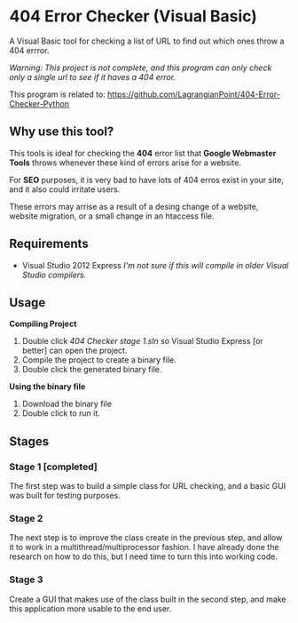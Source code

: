 404 Error Checker (Visual Basic)
========================

A Visual Basic tool for checking a list of URL to find out which ones throw a 404 errror. 

*Warning: This project is not complete, and this program can only check only a single url to see if it haves a 404 error.*

This program is related to:
https://github.com/LagrangianPoint/404-Error-Checker-Python



## Why use this tool?
This tools is ideal for checking the **404** error list that **Google Webmaster Tools** throws whenever these kind of errors arise for a website.

For **SEO** purposes, it is very bad to have lots of 404 erros exist in your site, and it also could irritate users. 

These errors may arrise as a result of a desing change of a website, website migration, or a small change in an htaccess file.

## Requirements
- Visual Studio 2012 Express
*I'm not sure if this will compile in older Visual Studio compilers.*

## Usage

**Compiling Project**
1. Double click *404 Checker stage 1.sln* so Visual Studio Express [or better] can open the project.
2. Compile the project to create a binary file.
3. Double click the generated binary file.

**Using the binary file**
1. Download the binary file
2. Double click to run it.

## Stages
### Stage 1 [completed]
The first step was to build a simple class for URL checking,  and a basic GUI was built for testing purposes.

### Stage 2
The next step is to improve the class create in the previous step, and allow it to work in a multithread/multiprocessor fashion. 
I have already done the research on how to do this, but I need time to turn this into working code.

### Stage 3
Create a GUI that makes use of the class built in the second step, and make this application more usable to the end user.








